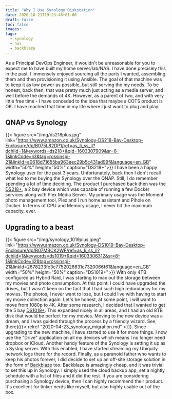 ```yaml
---
title: "Why I Use Synology Diskstation"
date: 2020-10-21T19:23:46+01:00
draft: false
toc: false
images:
tags:
  - synology
  - nas
  - backblaze
---
```


As a Principal DevOps Engineer, it wouldn't be unreasonable for you to expect me to have built my home server/lab/NAS. I have done precisely this in the past. I immensely enjoyed sourcing all the parts I wanted, assembling them and then provisioning it using Ansible. The goal of that machine was to keep it as low power as possible, but still serving the my needs. To be honest, back then, that was pretty much just acting as a media server, and well before the demands of 4K. However, as a parent of two, and with very little free time - I have conceded to the idea that maybe a COTS product is OK. I have reached that time in my life where I just want to plug and play.

## QNAP vs Synology
{{< figure src="/img/ds218plus.jpg" link="https://www.amazon.co.uk/Synology-DS218-Bay-Desktop-Enclosure/dp/B075L82DP1/ref=as_li_ss_il?dchild=1&keywords=ds218+&qid=1603307909&sr=8-1&linkCode=li3&tag=rossinspi-21&linkId=a0618d71655ba963eec29b5c431ad99f&language=en_GB" width="50%" height="50%" caption="DS218+">}}
I have been a happy Synology user for the past 3 years. Unfortunately, back then I don't recall what led to me buying the Synology over the QNAP. Still, I do remember spending a lot of time deciding. The product I purchased back then was the [DS218+](https://amzn.to/3dPGsKq), a 2 bay device which was capable of running a few Docker services along with Plex Media Server. My primary usage was the Moment photo management tool, Plex and I run home assistant and Pihole on Docker. In terms of CPU and Memory usage, I never hit the maximum capacity, ever.

## Upgrading to a beast
{{< figure src="/img/synology_1019plus.jpeg" link="https://www.amazon.co.uk/Synology-DS1019-Bay-Desktop-Enclosure/dp/B07MBCK2WF/ref=as_li_ss_il?dchild=1&keywords=ds1019+&qid=1603306312&sr=8-1&linkCode=li2&tag=rossinspi-21&linkId=2678233fe3c7752026631c7320066f61&language=en_GB"  width="50%" height="50%" caption="DS1019+">}}
With only 4TB configured as Hybrid Raid, I was starting to max out the storage between my movies and photo consumption. At this point, I could have upgraded the drives, but I wasn't keen on the fact that I had such high redundancy for my movies. The photos, I never want to lose, but I could live with having to start my movie collection again. Let's be honest, at some point, I will want to move from 1080p to 4K. After some research, I decided that I wanted to get the 5 bay [DS1019+](https://amzn.to/3jgPwsz). This expanded nicely in all areas, and I had an old 8TB disk that would be perfect for my movies. Moving to the new device was a dream, and I was guided through the process by a friendly wizard. See, [here]({{< relref "2020-04-23_synology_migration.md" >}}). Since upgrading to the new machine, I have started to use it for more things. I now use the "Drive" application on all my devices which means I no longer need dropbox or iCloud. Another handy feature of the Synology is setting it up as a Syslog server. With this enabled, I have started streaming my Ubiquity network logs there for the record. Finally, as a paranoid father who wants to keep his photos forever, I did decide to set up an off-site storage solution in the form of [Backblaze](https://www.backblaze.com/cloud-backup.html#af9uze) too. Backblaze is amazingly cheap, and it was trivial to set this up in Synology. I simply used the cloud backup app, set a nightly schedule with a list of files and it did the rest.
If you are considering purchasing a Synology device, then I can highly recommend their product. It's excellent for tinker nerds like myself, but also highly usable out of the box.